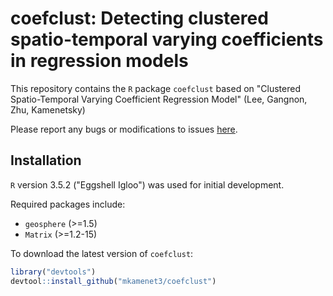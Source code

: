 # coefclust: Detecting clustered spatio-temporal varying coefficients in regression models

This repository contains the `R` package `coefclust` based on "Clustered
Spatio-Temporal Varying Coefficient Regression Model" (Lee, Gangnon, Zhu,
Kamenetsky)


Please report any bugs or modifications to issues
[here](https://github.com/mkamenet3/coefclust/issues).


## Installation

`R` version 3.5.2 ("Eggshell Igloo") was used for initial development.

Required packages include:

- `geosphere` (>=1.5)
- `Matrix` (>=1.2-15)


To download the latest version of `coefclust`:

```R
library("devtools")
devtool::install_github("mkamenet3/coefclust")
```
